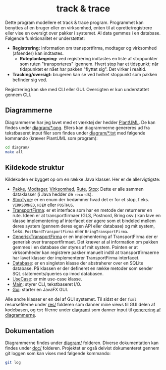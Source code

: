 <div align="center">
	<h1>track & trace</h1>
</div>

Dette program modellere et track & trace program. Programmet kan benyttes af en bruger eller en virksomhed, enten til at oprette/registrere eller vise en oversigt over pakker i systemet. Al data gemmes i en database. Følgende funktionalitet er understøttet:
- **Registrering:** Information om transportfirma, modtager og virksomhed (afsender) kan indtastes.
	- **Ruteplanlægning:** ved registrering indtastes en liste af stoppunkter som ruten "transporteres" igennem. Hvert stop har et tidspunkt; når tidspunktet er nået har pakken "flyttet sig". Det virker i realtid.
- **Tracking/oversigt:** brugeren kan se ved hvilket stoppunkt som pakken befinder sig ved.

Registrering kan ske med CLI eller GUI. Oversigten er kun understøttet gennem CLI.
## Diagrammerne
Diagrammerne har jeg lavet med et værktøj der hedder [PlantUML](https://plantuml.com/). De kan findes under [diagram/*.png](diagram/). Ellers kan diagrammerne genereres ud fra tekstbaseret input filer som findes under [diagram/*.txt](diagram/) med følgende kommando (kræver PlantUML som program):

```bash
cd diagram/
make all
```
## Kildekode struktur
Kildekoden er bygget op om en række Java klasser. Her er de allervigtigste:

- [Pakke](src/Pakke.java), [Modtager](src/Modtager.java), [Virksomhed](src/Virksomhed.java), [Rute](src/Rute.java), [Stop](src/Stop.java): Dette er alle sammen dataklasser (i Java hedder de `record`s).
- [StopType](src/StopType.java): er en enum der bedømmer hvad det er for et stop, f.eks. `VIRKSOMHED`, `HJEM` eller `POSTHUS`.
- [TransportFirma](src/TransportFirma.java): er et interface som har en metode der returnerer en rute. Ideen er at transportfirmaer (GLS, Postnord, Bring osv.) kan lave en klasse implementering af interfacet der agere som et bindeled mellem deres system (gennem deres egen API eller database) og mit system, f.eks. `PostNordTransportFirma` eller `BringTransportFirma`.
- [GeneriskTransportFirma](src/GeneriskTransportFirma.java) er en implementering af TransportFirma der er generisk over transportfirmaet. Det kræver at al information om pakken gemmes i en database der styres af mit system. Pointen er at virksomheder kan registrere pakker manuelt indtil at transportfirmaerne har lavet klasser der implementerer TransportFirma interfacet.
- [Database](src/Database.java): er en singleton klasse der abstraherer over en SQLite database. På klassen er der defineret en række metoder som sender SQL statements/queries op imod databasen.
- [UseCase](src/UseCase.java): er min use-case klasse.
- [Main](src/Main.java): styrer CLI, tekstbaseret I/O.
- [Gui](src/Gui.java): starter en JavaFX GUI.

Alle andre klasser er en del af GUI systemet. Til sidst er der `fxml` resursefilerne under [res/](res/) folderen som danner mine views til GUI delen af kodebasen, og `txt` filerne under [diagram/](diagram/) som danner input til [generering af diagrammerne](#Diagrammerne).

## Dokumentation
Diagrammerne findes under [diagram/](diagram/) folderen. Diverse dokumentation kan findes under [doc/](doc/) folderen. Projektet er også delvist dokumenteret gennem git loggen som kan vises med følgende kommando:

```bash
git log
```
